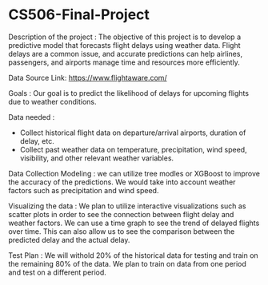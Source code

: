 # CS506-Final-Project

Description of the project : The objective of this project is to develop a predictive model that forecasts flight delays using weather data. Flight delays are a common issue, and accurate predictions can help airlines, passengers, and airports manage time and resources more efficiently.

Data Source Link: https://www.flightaware.com/

Goals : Our goal is to predict the likelihood of delays for upcoming flights due to weather conditions.

Data needed :
- Collect historical flight data on departure/arrival airports, duration of delay, etc.
- Collect past weather data on temperature, precipitation, wind speed, visibility, and other relevant weather variables.


Data Collection Modeling :
we can utilize tree modles or XGBoost to improve the accuracy of the predictions. We would take into account weather factors such as precipitation and wind speed.


Visualizing the data :
We plan to utilize interactive visualizations such as scatter plots in order to see the connection between flight delay and weather 
factors. We can use a time graph to see the trend of delayed flights over time. This can also allow us to see the comparison between the 
predicted delay and the actual delay. 

Test Plan : We will withold 20% of the historical data for testing and train on the remaining 80% of the data. We plan to train on data
from one period and test on a different period.
